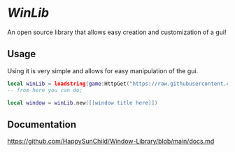 # _WinLib_

An open source library that allows easy creation and customization of a gui!

## __Usage__
Using it is very simple and allows for easy manipulation of the gui.

```lua
local winLib = loadstring(game:HttpGet("https://raw.githubusercontent.com/HappySunChild/Window-Library/main/Library.lua", true))
-- from here you can do;

local window = winLib.new([[window title here]])
```

## __Documentation__
https://github.com/HappySunChild/Window-Library/blob/main/docs.md
